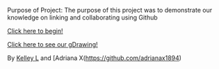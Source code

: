 Purpose of Project:
The purpose of this project was to demonstrate our knowledge on linking and collaborating using Github

[Click here to begin!](alarm.md)

[Click here to see our gDrawing!](https://docs.google.com/drawings/d/1xn7X4mR65I62qnKywcclX_03CyTjeqKl2KgKshqd9wE/)

By [Kelley L](https://github.com/kelleyl9631) and [Adriana X(https://github.com/adrianax1894)